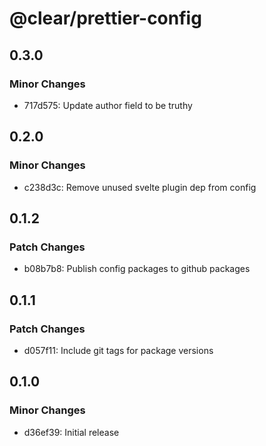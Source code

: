 # @clear/prettier-config

## 0.3.0

### Minor Changes

- 717d575: Update author field to be truthy

## 0.2.0

### Minor Changes

- c238d3c: Remove unused svelte plugin dep from config

## 0.1.2

### Patch Changes

- b08b7b8: Publish config packages to github packages

## 0.1.1

### Patch Changes

- d057f11: Include git tags for package versions

## 0.1.0

### Minor Changes

- d36ef39: Initial release
